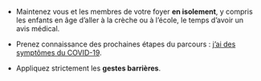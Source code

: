 * Maintenez vous et les membres de votre foyer **en isolement**, y compris les enfants en âge d’aller à la crèche ou à l’école, le temps d’avoir un avis médical.

* Prenez connaissance des prochaines étapes du parcours : [j’ai des symptômes du COVID-19](https://solidarites-sante.gouv.fr/IMG/pdf/a4-covid19-symptomes.pdf). 

* Appliquez strictement les **gestes barrières**.
